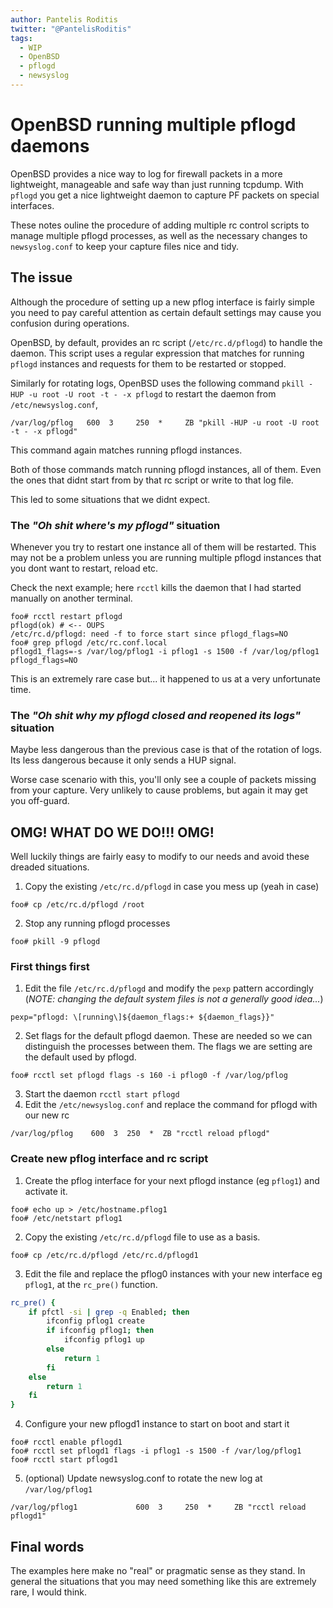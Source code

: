 ```yaml
---
author: Pantelis Roditis
twitter: "@PantelisRoditis"
tags:
  - WIP
  - OpenBSD
  - pflogd
  - newsyslog
---
```


# OpenBSD running multiple pflogd daemons
OpenBSD provides a nice way to log for firewall packets in a more lightweight, manageable and safe way than just running tcpdump. With `pflogd` you get a nice lightweight daemon to capture PF packets on special interfaces.

These notes ouline the procedure of adding multiple rc control scripts to manage multiple pflogd processes, as well as the necessary changes to `newsyslog.conf` to keep your capture files nice and tidy.

## The issue
Although the procedure of setting up a new pflog interface is fairly simple you need to pay careful attention as certain default settings may cause you confusion during operations.

OpenBSD, by default, provides an rc script (`/etc/rc.d/pflogd`) to handle the daemon. This script uses a regular expression that matches for running `pflogd` instances and requests for them to be restarted or stopped.

Similarly for rotating logs, OpenBSD uses the following command `pkill -HUP -u root -U root -t - -x pflogd` to restart the daemon from `/etc/newsyslog.conf`,
```
/var/log/pflog   600  3     250  *     ZB "pkill -HUP -u root -U root -t - -x pflogd"
```

This command again matches running pflogd instances.

Both of those commands match running pflogd instances, all of them. Even the ones that didnt start from by that rc script or write to that log file.

This led to some situations that we didnt expect.

### The _"Oh shit where's my pflogd"_ situation
Whenever you try to restart one instance all of them will be restarted. This may not be a problem unless you are running multiple pflogd instances that you dont want to restart, reload etc.

Check the next example; here `rcctl` kills the daemon that I had started manually on another terminal.
```shell
foo# rcctl restart pflogd
pflogd(ok) # <-- OUPS
/etc/rc.d/pflogd: need -f to force start since pflogd_flags=NO
foo# grep pflogd /etc/rc.conf.local
pflogd1_flags=-s /var/log/pflog1 -i pflog1 -s 1500 -f /var/log/pflog1
pflogd_flags=NO
```

This is an extremely rare case but... it happened to us at a very unfortunate time.

### The _"Oh shit why my pflogd closed and reopened its logs"_ situation
Maybe less dangerous than the previous case is that of the rotation of logs. Its less dangerous because it only sends a HUP signal.

Worse case scenario with this, you'll only see a couple of packets missing from your capture. Very unlikely to cause problems, but again it may get you off-guard.

## OMG! WHAT DO WE DO!!! OMG!
Well luckily things are fairly easy to modify to our needs and avoid these dreaded situations.

1. Copy the existing `/etc/rc.d/pflogd` in case you mess up (yeah in case)
```shell
foo# cp /etc/rc.d/pflogd /root
```
2. Stop any running pflogd processes
```shell
foo# pkill -9 pflogd
```


### First things first

1. Edit the file `/etc/rc.d/pflogd` and modify the `pexp` pattern accordingly (_NOTE: changing the default system files is not a generally good idea..._)
```shell
pexp="pflogd: \[running\]${daemon_flags:+ ${daemon_flags}}"
```
2. Set flags for the default pflogd daemon. These are needed so we can distinguish the processes between them. The flags we are setting are the default used by pflogd.
```shell
foo# rcctl set pflogd flags -s 160 -i pflog0 -f /var/log/pflog
```
3. Start the daemon `rcctl start pflogd`
4. Edit the `/etc/newsyslog.conf` and replace the command for pflogd with our new rc
```
/var/log/pflog    600  3  250  *  ZB "rcctl reload pflogd"
```

### Create new pflog interface and rc script
1. Create the pflog interface for your next pflogd instance (eg `pflog1`) and activate it.
```shell
foo# echo up > /etc/hostname.pflog1
foo# /etc/netstart pflog1
```

2. Copy the existing `/etc/rc.d/pflogd` file to use as a basis.
```shell
foo# cp /etc/rc.d/pflogd /etc/rc.d/pflogd1
```
3. Edit the file and replace the pflog0 instances with your new interface eg `pflog1`, at the `rc_pre()` function.
```sh
rc_pre() {
	if pfctl -si | grep -q Enabled; then
		ifconfig pflog1 create
		if ifconfig pflog1; then
			ifconfig pflog1 up
		else
			return 1
		fi
	else
		return 1
	fi
}
```

4. Configure your new pflogd1 instance to start on boot and start it
```shell
foo# rcctl enable pflogd1
foo# rcctl set pflogd1 flags -i pflog1 -s 1500 -f /var/log/pflog1
foo# rcctl start pflogd1
```

5. (optional) Update newsyslog.conf to rotate the new log at `/var/log/pflog1`
```shell
/var/log/pflog1				600  3     250  *     ZB "rcctl reload pflogd1"
```

## Final words
The examples here make no "real" or pragmatic sense as they stand. In general the situations that you may need something like this are extremely rare, I would think.
